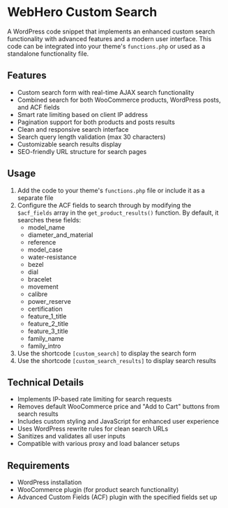 # WebHero Custom Search

A WordPress code snippet that implements an enhanced custom search functionality with advanced features and a modern user interface. This code can be integrated into your theme's `functions.php` or used as a standalone functionality file.

## Features

- Custom search form with real-time AJAX search functionality
- Combined search for both WooCommerce products, WordPress posts, and ACF fields
- Smart rate limiting based on client IP address
- Pagination support for both products and posts results
- Clean and responsive search interface
- Search query length validation (max 30 characters)
- Customizable search results display
- SEO-friendly URL structure for search pages

## Usage

1. Add the code to your theme's `functions.php` file or include it as a separate file
2. Configure the ACF fields to search through by modifying the `$acf_fields` array in the `get_product_results()` function. By default, it searches these fields:
   - model_name
   - diameter_and_material
   - reference
   - model_case
   - water-resistance
   - bezel
   - dial
   - bracelet
   - movement
   - calibre
   - power_reserve
   - certification
   - feature_1_title
   - feature_2_title
   - feature_3_title
   - family_name
   - family_intro
3. Use the shortcode `[custom_search]` to display the search form
4. Use the shortcode `[custom_search_results]` to display search results

## Technical Details

- Implements IP-based rate limiting for search requests
- Removes default WooCommerce price and "Add to Cart" buttons from search results
- Includes custom styling and JavaScript for enhanced user experience
- Uses WordPress rewrite rules for clean search URLs
- Sanitizes and validates all user inputs
- Compatible with various proxy and load balancer setups

## Requirements

- WordPress installation
- WooCommerce plugin (for product search functionality)
- Advanced Custom Fields (ACF) plugin with the specified fields set up